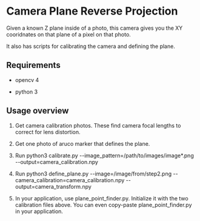 # Camera Plane Reverse Projection

Given a known Z plane inside of a photo, this camera gives you the XY cooridnates on that plane of a pixel on that photo.

It also has scripts for calibrating the camera and defining the plane.

## Requirements

* opencv 4

* python 3

## Usage overview

1. Get camera calibration photos. These find camera focal lengths to correct for lens distortion.

2. Get one photo of aruco marker that defines the plane.

3. Run python3 calibrate.py --image_pattern=/path/to/images/image*.png --output=camera_calibration.npy

4. Run python3 define_plane.py --image=/image/from/step2.png --camera_calibration=camera_calibration.npy --output=camera_transform.npy

5. In your application, use plane_point_finder.py. Initialize it with the two calibration files above. You can even copy-paste plane_point_finder.py in your application.
